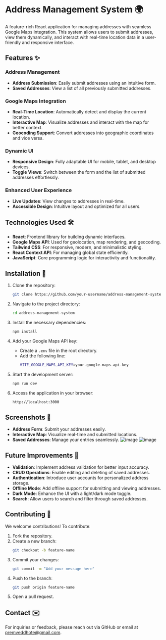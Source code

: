  
# Address Management System 🌍 

A feature-rich React application for managing addresses with seamless Google Maps integration. This system allows users to submit addresses, view them dynamically, and interact with real-time location data in a user-friendly and responsive interface.

## Features ✨
### Address Management
- **Address Submission**: Easily submit addresses using an intuitive form.
- **Saved Addresses**: View a list of all previously submitted addresses.

### Google Maps Integration
- **Real-Time Location**: Automatically detect and display the current location.
- **Interactive Map**: Visualize addresses and interact with the map for better context.
- **Geocoding Support**: Convert addresses into geographic coordinates and vice versa.

### Dynamic UI
- **Responsive Design**: Fully adaptable UI for mobile, tablet, and desktop devices.
- **Toggle Views**: Switch between the form and the list of submitted addresses effortlessly.

### Enhanced User Experience
- **Live Updates**: View changes to addresses in real-time.
- **Accessible Design**: Intuitive layout and optimized for all users.

## Technologies Used 🛠️
- **React**: Frontend library for building dynamic interfaces.
- **Google Maps API**: Used for geolocation, map rendering, and geocoding.
- **Tailwind CSS**: For responsive, modern, and minimalistic styling.
- **React Context API**: For managing global state efficiently.
- **JavaScript**: Core programming logic for interactivity and functionality.

## Installation 🚀

1. Clone the repository:
   ```bash
   git clone https://github.com/your-username/address-management-system.git
   ```

2. Navigate to the project directory:
   ```bash
   cd address-management-system
   ```

3. Install the necessary dependencies:
   ```bash
   npm install
   ```

4. Add your Google Maps API key:
   - Create a `.env` file in the root directory.
   - Add the following line:
     ```bash
     VITE_GOOGLE_MAPS_API_KEY=your-google-maps-api-key
     ```

5. Start the development server:
   ```bash
   npm run dev
   ```

6. Access the application in your browser:
   ```bash
   http://localhost:3000
   ```

## Screenshots 📸
- **Address Form**: Submit your addresses easily.
- **Interactive Map**: Visualize real-time and submitted locations.
- **Saved Addresses**: Manage your entries seamlessly.
![image](https://github.com/user-attachments/assets/4fadd27d-7df1-44a8-bb13-fceba940bd59)
![image](https://github.com/user-attachments/assets/2a75f1cb-7c3b-4d00-b895-9106cfd532cf)



## Future Improvements 🚀
- **Validation**: Implement address validation for better input accuracy.
- **CRUD Operations**: Enable editing and deleting of saved addresses.
- **Authentication**: Introduce user accounts for personalized address storage.
- **Offline Mode**: Add offline support for submitting and viewing addresses.
- **Dark Mode**: Enhance the UI with a light/dark mode toggle.
- **Search**: Allow users to search and filter through saved addresses.

## Contributing 🤝

We welcome contributions! To contribute:

1. Fork the repository.
2. Create a new branch:
   ```bash
   git checkout -b feature-name
   ```
3. Commit your changes:
   ```bash
   git commit -m "Add your message here"
   ```
4. Push to the branch:
   ```bash
   git push origin feature-name
   ```
5. Open a pull request.



## Contact ✉️

For inquiries or feedback, please reach out via GitHub or email at premveddhote@gmail.com.


